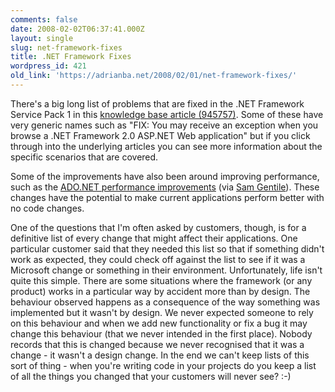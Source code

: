 ```yaml
---
comments: false
date: 2008-02-02T06:37:41.000Z
layout: single
slug: net-framework-fixes
title: .NET Framework Fixes
wordpress_id: 421
old_link: 'https://adrianba.net/2008/02/01/net-framework-fixes/'
---
```

There's a big long list of problems that are fixed in the .NET Framework Service Pack 1 in this [knowledge base article (945757)](http://support.microsoft.com/kb/945757). Some of these have very generic names such as "FIX: You may receive an exception when you browse a .NET Framework 2.0 ASP.NET Web application" but if you click through into the underlying articles you can see more information about the specific scenarios that are covered.

 

Some of the improvements have also been around improving performance, such as the [ADO.NET performance improvements](http://blogs.msdn.com/adonet/archive/2008/01/28/ado-net-performance-improvements-with-the-net-framework-2-0-sp1.aspx) (via [Sam Gentile](http://samgentile.com/blogs/samgentile/archive/2008/01/31/new-and-notable-221.aspx)). These changes have the potential to make current applications perform better with no code changes.

 

One of the questions that I'm often asked by customers, though, is for a definitive list of every change that might affect their applications. One particular customer said that they needed this list so that if something didn't work as expected, they could check off against the list to see if it was a Microsoft change or something in their environment. Unfortunately, life isn't quite this simple. There are some situations where the framework (or any product) works in a particular way by accident more than by design. The behaviour observed happens as a consequence of the way something was implemented but it wasn't by design. We never expected someone to rely on this behaviour and when we add new functionality or fix a bug it may change this behaviour (that we never intended in the first place). Nobody records that this is changed because we never recognised that it was a change - it wasn't a design change. In the end we can't keep lists of this sort of thing - when you're writing code in your projects do you keep a list of all the things you changed that your customers will never see? :-)
